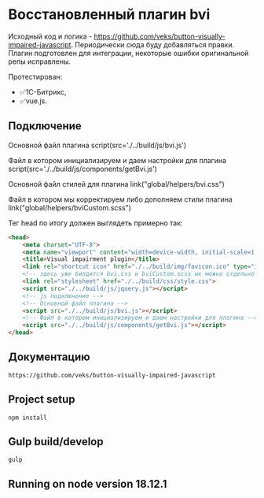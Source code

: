 # Восстановленный плагин bvi 
Исходный код и логика - https://github.com/veks/button-visually-impaired-javascript.
Периодически сюда буду добавляться правки.
Плагин подготовлен для интеграции, некоторые ошибки оригинальной репы исправлены.

Протестирован: 
- ✅1С-Битрикс, 
- ✅vue.js.

## Подключение

Основной файл плагина
script(src='./../build/js/bvi.js')

Файл в котором инициализируем и даем настройки для плагина
script(src='./../build/js/components/getBvi.js')

Основной файл стилей для плагина
link("global/helpers/bvi.css")

Файл в котором мы корректируем либо дополняем стили плагина
link("global/helpers/bviCustom.scss")

Тег head по итогу должен выглядеть примерно так:
```html
<head>
    <meta charset="UTF-8">
    <meta name="viewport" content="width=device-width, initial-scale=1, user-scalable=0">
    <title>Visual impairment plugin</title>
    <link rel="shortcut icon" href="./../build/img/favicon.ico" type="image/png">
    <!-- здесь уже билдится bvi.css и bviCustom.scss их можно отдельно взять из репозитория -->
    <link rel="stylesheet" href="./../build/css/style.css">
    <script src="./../build/js/jquery.js"></script>
    <!-- js подключение -->
    <!-- Основной файл плагина -->
    <script src="./../build/js/bvi.js"></script>
    <!-- Файл в котором инициализируем и даем настройки для плагина -->
    <script src="./../build/js/components/getBvi.js"></script>
</head>
```

## Документацию
```
https://github.com/veks/button-visually-impaired-javascript
```

## Project setup
```
npm install
```
## Gulp build/develop
```
gulp
```
## Running on node version  18.12.1
